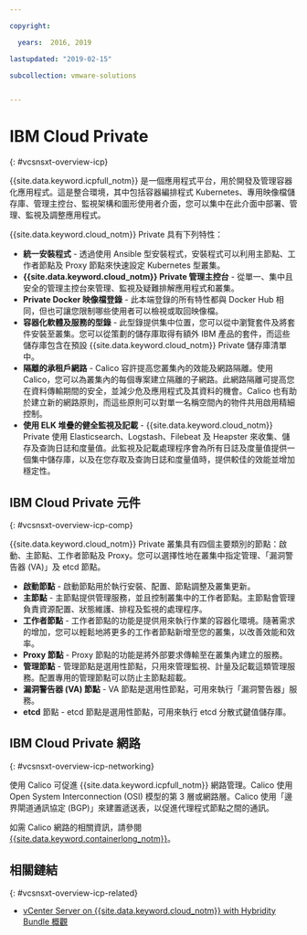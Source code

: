 ```yaml
---

copyright:

  years:  2016, 2019

lastupdated: "2019-02-15"

subcollection: vmware-solutions


---
```


# IBM Cloud Private
{: #vcsnsxt-overview-icp}

{{site.data.keyword.icpfull_notm}} 是一個應用程式平台，用於開發及管理容器化應用程式。這是整合環境，其中包括容器編排程式 Kubernetes、專用映像檔儲存庫、管理主控台、監視架構和圖形使用者介面，您可以集中在此介面中部署、管理、監視及調整應用程式。

{{site.data.keyword.cloud_notm}} Private 具有下列特性：
-	**統一安裝程式** - 透過使用 Ansible 型安裝程式，安裝程式可以利用主節點、工作者節點及 Proxy 節點來快速設定 Kubernetes 型叢集。
-	**{{site.data.keyword.cloud_notm}} Private 管理主控台** - 從單一、集中且安全的管理主控台來管理、監視及疑難排解應用程式和叢集。
-	**Private Docker 映像檔登錄** - 此本端登錄的所有特性都與 Docker Hub 相同，但也可讓您限制哪些使用者可以檢視或取回映像檔。
-	**容器化軟體及服務的型錄** - 此型錄提供集中位置，您可以從中瀏覽套件及將套件安裝至叢集。您可以從策劃的儲存庫取得有額外 IBM 產品的套件，而這些儲存庫包含在預設 {{site.data.keyword.cloud_notm}} Private 儲存庫清單中。
-	**隔離的承租戶網路** - Calico 容許提高您叢集內的效能及網路隔離。使用 Calico，您可以為叢集內的每個專案建立隔離的子網路。此網路隔離可提高您在資料傳輸期間的安全，並減少危及應用程式及其資料的機會。Calico 也有助於建立新的網路原則，而這些原則可以對單一名稱空間內的物件共用啟用精細控制。
-	**使用 ELK 堆疊的健全監視及記載** - {{site.data.keyword.cloud_notm}} Private 使用 Elasticsearch、Logstash、Filebeat 及 Heapster 來收集、儲存及查詢日誌和度量值。此監視及記載處理程序會為所有日誌及度量值提供一個集中儲存庫，以及在您存取及查詢日誌和度量值時，提供較佳的效能並增加穩定性。

## IBM Cloud Private 元件
{: #vcsnsxt-overview-icp-comp}

{{site.data.keyword.cloud_notm}} Private 叢集具有四個主要類別的節點：啟動、主節點、工作者節點及 Proxy。您可以選擇性地在叢集中指定管理、「漏洞警告器 (VA)」及 etcd 節點。
-	**啟動節點** - 啟動節點用於執行安裝、配置、節點調整及叢集更新。
-	**主節點** - 主節點提供管理服務，並且控制叢集中的工作者節點。主節點會管理負責資源配置、狀態維護、排程及監視的處理程序。
-	**工作者節點** - 工作者節點的功能是提供用來執行作業的容器化環境。隨著需求的增加，您可以輕鬆地將更多的工作者節點新增至您的叢集，以改善效能和效率。
-	**Proxy 節點** - Proxy 節點的功能是將外部要求傳輸至在叢集內建立的服務。
-	**管理節點** - 管理節點是選用性節點，只用來管理監視、計量及記載這類管理服務。配置專用的管理節點可以防止主節點超載。
-	**漏洞警告器 (VA) 節點** - VA 節點是選用性節點，可用來執行「漏洞警告器」服務。
-	**etcd** 節點 - etcd 節點是選用性節點，可用來執行 etcd 分散式鍵值儲存庫。

## IBM Cloud Private 網路
{: #vcsnsxt-overview-icp-networking}

使用 Calico 可促進 {{site.data.keyword.icpfull_notm}} 網路管理。Calico 使用 Open System Interconnection (OSI) 模型的第 3 層或網路層。Calico 使用「邊界閘道通訊協定 (BGP)」來建置遞送表，以促進代理程式節點之間的通訊。

如需 Calico 網路的相關資訊，請參閱 [{{site.data.keyword.containerlong_notm}}](/docs/services/vmwaresolutions/archiref/vcsnsxt?topic=vmware-solutions-vcsnsxt-overview-iks)。

## 相關鏈結
{: #vcsnsxt-overview-icp-related}

* [vCenter Server on {{site.data.keyword.cloud_notm}} with Hybridity Bundle 概觀](/docs/services/vmwaresolutions/archiref/vcs?topic=vmware-solutions-vcs-hybridity-intro)
